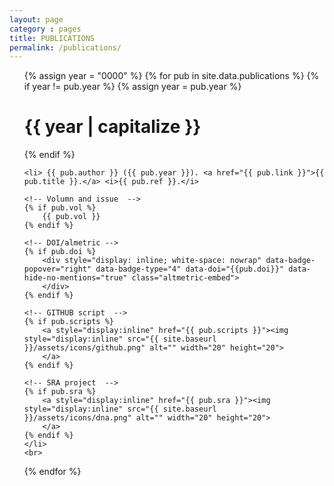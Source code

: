 ```yaml
---
layout: page
category : pages
title: PUBLICATIONS
permalink: /publications/
---
```

<script type='text/javascript' src='https://d1bxh8uas1mnw7.cloudfront.net/assets/embed.js'></script>


<ul class="pub-list">
{% assign year = "0000" %}
{% for pub in site.data.publications %}
    {% if year != pub.year %}
      {% assign year = pub.year %}
      <h1 class="pub-year">{{ year | capitalize }} </h1>
    {% endif %}
    
    <li> {{ pub.author }} ({{ pub.year }}). <a href="{{ pub.link }}">{{ pub.title }}.</a> <i>{{ pub.ref }}.</i>

    <!-- Volumn and issue  -->
    {% if pub.vol %}
        {{ pub.vol }}
    {% endif %} 

    <!-- DOI/almetric -->
    {% if pub.doi %}
        <div style="display: inline; white-space: nowrap" data-badge-popover="right" data-badge-type="4" data-doi="{{pub.doi}}" data-hide-no-mentions="true" class="altmetric-embed">
        </div>
    {% endif %}
    
    <!-- GITHUB script  -->
    {% if pub.scripts %}
        <a style="display:inline" href="{{ pub.scripts }}"><img style="display:inline" src="{{ site.baseurl }}/assets/icons/github.png" alt="" width="20" height="20">
        </a>
    {% endif %} 
    
    <!-- SRA project  -->
    {% if pub.sra %}
        <a style="display:inline" href="{{ pub.sra }}"><img style="display:inline" src="{{ site.baseurl }}/assets/icons/dna.png" alt="" width="20" height="20">
        </a>
    {% endif %}
    </li>
    <br>

{% endfor %}
